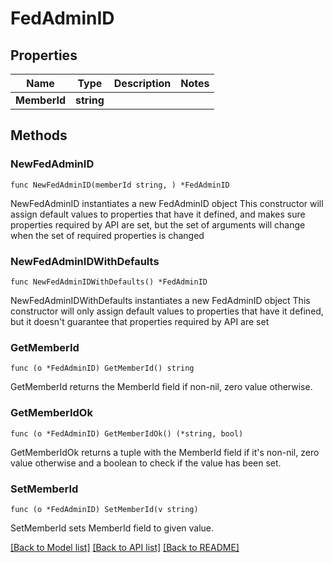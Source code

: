 # FedAdminID

## Properties

Name | Type | Description | Notes
------------ | ------------- | ------------- | -------------
**MemberId** | **string** |  | 

## Methods

### NewFedAdminID

`func NewFedAdminID(memberId string, ) *FedAdminID`

NewFedAdminID instantiates a new FedAdminID object
This constructor will assign default values to properties that have it defined,
and makes sure properties required by API are set, but the set of arguments
will change when the set of required properties is changed

### NewFedAdminIDWithDefaults

`func NewFedAdminIDWithDefaults() *FedAdminID`

NewFedAdminIDWithDefaults instantiates a new FedAdminID object
This constructor will only assign default values to properties that have it defined,
but it doesn't guarantee that properties required by API are set

### GetMemberId

`func (o *FedAdminID) GetMemberId() string`

GetMemberId returns the MemberId field if non-nil, zero value otherwise.

### GetMemberIdOk

`func (o *FedAdminID) GetMemberIdOk() (*string, bool)`

GetMemberIdOk returns a tuple with the MemberId field if it's non-nil, zero value otherwise
and a boolean to check if the value has been set.

### SetMemberId

`func (o *FedAdminID) SetMemberId(v string)`

SetMemberId sets MemberId field to given value.



[[Back to Model list]](../README.md#documentation-for-models) [[Back to API list]](../README.md#documentation-for-api-endpoints) [[Back to README]](../README.md)


